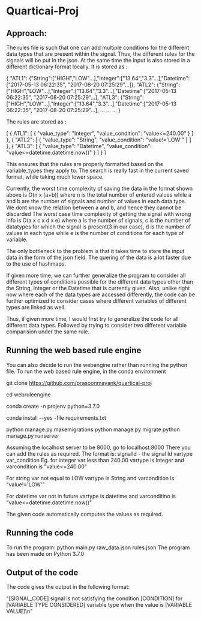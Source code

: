 # Quarticai-Proj

## Approach:
The rules file is such that one can add multiple conditions for the different data types that are present within the signal. Thus, the different rules for the signals will be put in the json. At the same time the input is also stored in a different dictionary format locally. It is stored as :

{
	"ATL1": {"String":["HIGH","LOW"...],"Integer":["13.64","3.3"...],"Datetime":["2017-05-13 06:22:35", "2017-08-20 07:25:29"...]},
	"ATL2": {"String":["HIGH","LOW"...],"Integer":["13.64","3.3"...],"Datetime":["2017-05-13 06:22:35", "2017-08-20 07:25:29"...],
	"ATL3": {"String":["HIGH","LOW"...],"Integer":["13.64","3.3"...],"Datetime":["2017-05-13 06:22:35", "2017-08-20 07:25:29"...],
	...
	...
	...
}

The rules are stored as :

[
	{
		ATL1": [
			{
				"value_type": "Integer",
				"value_condition":	"value<=240.00"
			}
		]
	},
	{
		"ATL2": [
			{
				"value_type": "String",
				"value_condition":	"value!='LOW'"
			}
		]
	},
	{
		"ATL3": [
			{
				"value_type": "Datetime",
				"value_condition": "value<=datetime.datetime.now()"
			}
		]
	}
]

This ensures that the rules are properly formatted based on the variable_types they apply to.
The search is really fast in the current saved format, while taking much lower space.

Currently, the worst time complexity of saving the data in the format shown above is O(n x (a+b)) where n is the total number of entered values while a and b are the number of signals and number of values in each data type. We dont know the relation between a and b, and hence they cannot be discarded
The worst case time complexity of getting the signal with wrong info is O(a x c x d x e) where a is the number of signals, c is the number of datatypes for which the signal is present(3 in our case), d is the number of values in each type while e is the number of conditions for each type of variable.

The only bottleneck to the problem is that it takes time to store the input data in the form of the json field. The quering of the data is a lot faster due to the use of hashmaps.

If given more time, we can further generalize the program to consider all different types of conditions possible for the different data types other than the String, Integer or the Datetime that is currently given. Also, unlike right now where each of the data types are accessed differently, the code can be further optimized to consider cases where different variables of different types are linked as well.

Thus, if given more time, I would first try to generalize the code for all different data types. Followed by trying to consider two different variable comparision under the same rule.

## Running the web based rule engine
You can also decide to run the webengine rather than running the python file.
To run the web based rule engine, in the conda environment

git clone https://github.com/prasoonmayank/quarticai-proj

cd webruleengine

conda create -n projenv python=3.7.0

conda install --yes -file requirements.txt

python manage.py makemigrations
python manage.py migrate
python manage.py runserver

Assuming the localhost server to be 8000, go to localhost:8000
There you can add the rules as required.
The format is:
signalId - the signal Id
vartype
var_condition
Eg. for integer var less than 240.00
vartype is Integer and varcondition is "value<=240.00"

For string var not equal to LOW
vartype is String and varcondition is "value!='LOW'"

For datetime var not in future
vartype is datetime and varconditino is "value<=datetime.datetime.now()"

The given code automatically computes the values as required.

## Running the code
To run the program: python main.py raw_data.json rules.json
The program has been made on Python 3.7.0

## Output of the code
The code gives the output in the following format:

"[SIGNAL_CODE] signal is not satisfying the condition [CONDITION] for [VARIABLE TYPE CONSIDERED] variable type when the value is [VARIABLE VALUE]\n"
